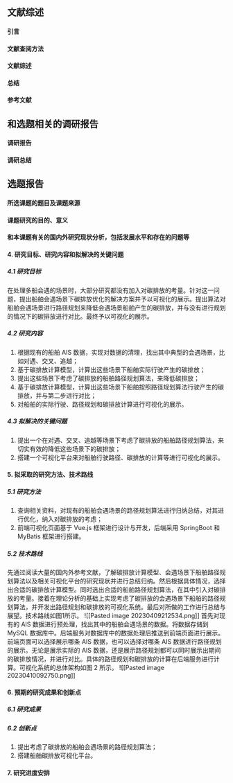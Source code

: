 ## 文献综述

#### 引言

#### 文献查阅方法

#### 文献综述

#### 总结

#### 参考文献

## 和选题相关的调研报告

#### 调研报告

#### 调研总结

## 选题报告

#### 所选课题的题目及课题来源

#### 课题研究的目的、意义

#### 和本课题有关的国内外研究现状分析，包括发展水平和存在的问题等

#### 4. 研究目标、研究内容和拟解决的关键问题

##### 4.1 研究目标
在处理多船会遇的场景时，大部分研究都没有加入对碳排放的考量。针对这一问题，提出船舶会遇场景下碳排放优化的解决方案并予以可视化的展示。提出算法对船舶会遇场景进行路径规划来降低会遇场景船舶产生的碳排放，并与没有进行规划的情况下的碳排放进行对比。最终予以可视化的展示。

##### 4.2 研究内容
1. 根据现有的船舶 AIS 数据，实现对数据的清理，找出其中典型的会遇场景，比如对遇、交叉、追越；
2. 基于碳排放计算模型，计算出这些场景下船舶实际行驶产生的碳排放；
3. 提出这些场景下考虑了碳排放的船舶路径规划算法，来降低碳排放；
4. 基于碳排放计算模型，计算出这些场景下船舶按照路径规划算法行驶产生的碳排放，并与第二步进行对比；
5. 对船舶的实际行驶、路径规划和碳排放计算进行可视化的展示。

##### 4.3 拟解决的关键问题
1. 提出一个在对遇、交叉、追越等场景下考虑了碳排放的船舶路径规划算法，来切实有效的降低这些场景下的碳排放；
2. 搭建一个可视化平台来对船舶行驶路径、碳排放的计算等进行可视化的展示。

#### 5. 拟采取的研究方法、技术路线
##### 5.1 研究方法
1. 查询相关资料，对现有的船舶会遇场景的路径规划算法进行归纳总结，对其进行优化，纳入对碳排放的考虑；
2. 前端可视化页面基于 Vue.js 框架进行设计与开发，后端采用 SpringBoot 和 MyBatis 框架进行搭建。

##### 5.2 技术路线

先通过阅读大量的国内外参考文献，了解碳排放计算模型、会遇场景下船舶路径规划算法以及相关可视化平台的研究现状并进行总结归纳。然后根据具体情况，选择出合适的碳排放计算模型。同时选出合适的船舶路径规划算法，在其中引入对碳排放的考量。接着在理论分析的基础上实现考虑了碳排放的会遇场景下船舶的路径规划算法，并开发出路径规划和碳排放的可视化系统。最后对所做的工作进行总结与展望。技术路线如图1所示。
![[Pasted image 20230409212534.png]]
首先对现有的 AIS 数据进行预处理，找出其中的船舶会遇场景的数据。将数据存储到 MySQL 数据库中。后端服务对数据库中的数据处理后推送到前端页面进行展示。前端页面可以选择展示哪条 AIS 数据，也可以选择对哪条 AIS 数据进行路径规划的展示。无论是展示实际的 AIS 数据，还是展示路径规划都可以同时展示出期间的碳排放情况，并进行对比。具体的路径规划和碳排放的计算在后端服务进行计算。可视化系统的总体架构如图 2 所示。
![[Pasted image 20230410092750.png]]

#### 6. 预期的研究成果和创新点

##### 6.1 研究成果

##### 6.2 创新点
1. 提出考虑了碳排放的船舶会遇场景的路径规划算法；
2. 搭建船舶碳排放可视化平台。

#### 7. 研究进度安排